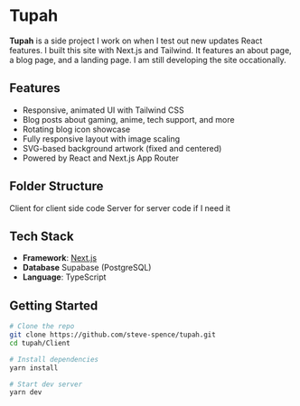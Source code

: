 # Tupah

**Tupah** is a side project I work on when I test out new updates React features. I built this site with Next.js and Tailwind. It features an about page, a blog page, and a landing page. I am still developing the site occationally.

## Features

- Responsive, animated UI with Tailwind CSS
- Blog posts about gaming, anime, tech support, and more
- Rotating blog icon showcase
- Fully responsive layout with image scaling
- SVG-based background artwork (fixed and centered)
- Powered by React and Next.js App Router

## Folder Structure
Client for client side code
Server for server code if I need it


## Tech Stack

- **Framework**: [Next.js](https://nextjs.org/)
- **Database** Supabase (PostgreSQL)
- **Language**: TypeScript

## Getting Started

```bash
# Clone the repo
git clone https://github.com/steve-spence/tupah.git
cd tupah/Client

# Install dependencies
yarn install

# Start dev server
yarn dev
